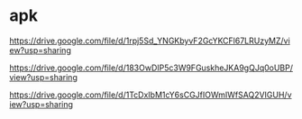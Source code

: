 # apk

https://drive.google.com/file/d/1rpj5Sd_YNGKbyvF2GcYKCFl67LRUzyMZ/view?usp=sharing

https://drive.google.com/file/d/183OwDIP5c3W9FGuskheJKA9gQJq0oUBP/view?usp=sharing


https://drive.google.com/file/d/1TcDxIbM1cY6sCGJfIOWmIWfSAQ2VIGUH/view?usp=sharing
